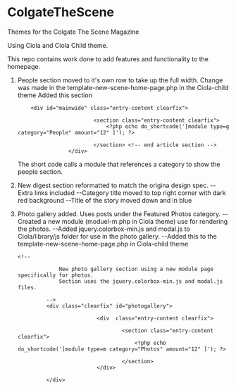 ColgateTheScene
===============

Themes for the Colgate The Scene Magazine

Using Ciola and Ciola Child theme.

This repo contains work done to add features and functionality to the homepage.

1) People section moved to it's own row to take up the full width.
    Change was made in the template-new-scene-home-page.php in the Ciola-child theme
    Added this section
    ```
        <div id="mainwide" class="entry-content clearfix">

						    <section class="entry-content clearfix">
							    <?php echo do_shortcode('[module type=g category="People" amount="12" ]'); ?>
                    
							</section> <!-- end article section -->
					</div>	   
     ```
     The short code calls a module that references a category to show the people section.
		
					
2) New digest section reformatted to match the origina design spec. 
   --Extra links included
   --Category title moved to top right corner with dark red background
   --Title of the story moved down and in blue
   
3) Photo gallery added. Uses posts under the Featured Photos category. 
   --Created a new module (moduel-m.php in Ciola theme) use for rendering the photos.
   --Added jquery.colorbox-min.js and modal.js to Ciola/library/js folder for use in the photo gallery.
   --Added this to the template-new-scene-home-page.php in Ciola-child theme
   ```
   <!-- 
				
				New photo gallery section using a new module page specifically for photos.
				Section uses the jquery.colorbox-min.js and modal.js files.

			-->
			<div class="clearfix" id="photogallery">

							<div  class="entry-content clearfix">

								    <section class="entry-content clearfix">
									    <?php echo do_shortcode('[module type=m category="Photos" amount="12" ]'); ?>
		                    
									</section> 
							</div>

			</div>
    ```
